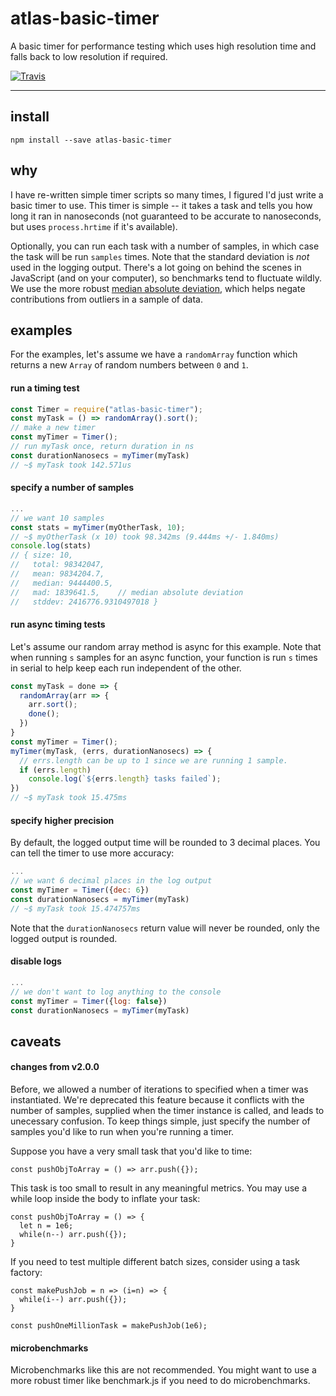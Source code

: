 # atlas-basic-timer

A basic timer for performance testing which uses high resolution time and falls back to low resolution if required.

[![Travis](https://img.shields.io/travis/atlassubbed/atlas-basic-timer.svg)](https://travis-ci.org/atlassubbed/atlas-basic-timer)

---

## install

```
npm install --save atlas-basic-timer
```

## why

I have re-written simple timer scripts so many times, I figured I'd just write a basic timer to use. This timer is simple -- it takes a task and tells you how long it ran in nanoseconds (not guaranteed to be accurate to nanoseconds, but uses `process.hrtime` if it's available).

Optionally, you can run each task with a number of samples, in which case the task will be run `samples` times. Note that the standard deviation is *not* used in the logging output. There's a lot going on behind the scenes in JavaScript (and on your computer), so benchmarks tend to fluctuate wildly. We use the more robust [median absolute deviation](https://github.com/atlassubbed/atlas-mad), which helps negate contributions from outliers in a sample of data.

## examples

For the examples, let's assume we have a `randomArray` function which returns a new `Array` of random numbers between `0` and `1`.

#### run a timing test

```javascript
const Timer = require("atlas-basic-timer");
const myTask = () => randomArray().sort();
// make a new timer
const myTimer = Timer();
// run myTask once, return duration in ns
const durationNanosecs = myTimer(myTask)
// ~$ myTask took 142.571us
```

#### specify a number of samples

```javascript
...
// we want 10 samples
const stats = myTimer(myOtherTask, 10);
// ~$ myOtherTask (x 10) took 98.342ms (9.444ms +/- 1.840ms)
console.log(stats)
// { size: 10,
//   total: 98342047,
//   mean: 9834204.7,
//   median: 9444400.5,
//   mad: 1839641.5,    // median absolute deviation
//   stddev: 2416776.9310497018 }
```

#### run async timing tests

Let's assume our random array method is async for this example. Note that when running `s` samples for an async function, your function is run `s` times in serial to help keep each run independent of the other.

```javascript
const myTask = done => {
  randomArray(arr => {
    arr.sort();
    done();
  })
}
const myTimer = Timer();
myTimer(myTask, (errs, durationNanosecs) => {
  // errs.length can be up to 1 since we are running 1 sample.
  if (errs.length)
    console.log(`${errs.length} tasks failed`);
})
// ~$ myTask took 15.475ms
```

#### specify higher precision

By default, the logged output time will be rounded to 3 decimal places. You can tell the timer to use more accuracy:

```javascript
...
// we want 6 decimal places in the log output
const myTimer = Timer({dec: 6})
const durationNanosecs = myTimer(myTask)
// ~$ myTask took 15.474757ms
```

Note that the `durationNanosecs` return value will never be rounded, only the logged output is rounded.

#### disable logs

```javascript
...
// we don't want to log anything to the console
const myTimer = Timer({log: false})
const durationNanosecs = myTimer(myTask)
```

## caveats

#### changes from v2.0.0

Before, we allowed a number of iterations to specified when a timer was instantiated. We're deprecated this feature because it conflicts with the number of samples, supplied when the timer instance is called, and leads to unecessary confusion. To keep things simple, just specify the number of samples you'd like to run when you're running a timer. 

Suppose you have a very small task that you'd like to time:

```
const pushObjToArray = () => arr.push({});
```

This task is too small to result in any meaningful metrics. You may use a while loop inside the body to inflate your task:

```
const pushObjToArray = () => {
  let n = 1e6;
  while(n--) arr.push({});
}
```

If you need to test multiple different batch sizes, consider using a task factory:

```
const makePushJob = n => (i=n) => {
  while(i--) arr.push({});
}

const pushOneMillionTask = makePushJob(1e6);
```

#### microbenchmarks

Microbenchmarks like this are not recommended. You might want to use a more robust timer like benchmark.js if you need to do microbenchmarks.
